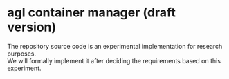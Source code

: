 # agl container manager (draft version)

The repository source code is an experimental implementation for research purposes.  
We will formally implement it after deciding the requirements based on this experiment.  

